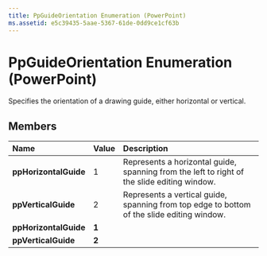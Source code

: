 ```yaml
---
title: PpGuideOrientation Enumeration (PowerPoint)
ms.assetid: e5c39435-5aae-5367-61de-0dd9ce1cf63b
---
```



# PpGuideOrientation Enumeration (PowerPoint)

Specifies the orientation of a drawing guide, either horizontal or vertical.


## Members



|**Name**|**Value**|**Description**|
|:-----|:-----|:-----|
|**ppHorizontalGuide**|1|Represents a horizontal guide, spanning from the left to right of the slide editing window.|
|**ppVerticalGuide**|2|Represents a vertical guide, spanning from top edge to bottom of the slide editing window.|
|**ppHorizontalGuide**|**1**||
|**ppVerticalGuide**|**2**||

